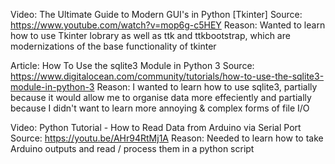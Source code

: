 Video: The Ultimate Guide to Modern GUI's in Python [Tkinter]
Source: https://www.youtube.com/watch?v=mop6g-c5HEY
Reason: Wanted to learn how to use Tkinter lobrary as well as ttk and ttkbootstrap, which are modernizations of the base functionality of tkinter

Article: How To Use the sqlite3 Module in Python 3
Source: https://www.digitalocean.com/community/tutorials/how-to-use-the-sqlite3-module-in-python-3
Reason: I wanted to learn how to use sqlite3, partially because it would allow me to organise data more effeciently and partially because I didn't want to learn more annoying & complex forms of file I/O

Video: Python Tutorial - How to Read Data from Arduino via Serial Port
Source: https://youtu.be/AHr94RtMj1A
Reason: Needed to learn how to take Arduino outputs and read / process them in a python script
